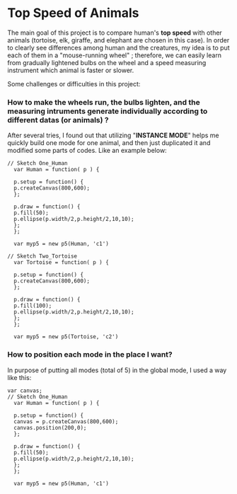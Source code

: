 # Top Speed of Animals
The main goal of this project is to compare human's **top speed** with other animals (tortoise, elk, giraffe, and elephant are chosen in this case). In order to clearly see differences among human and the creatures, my idea is to put each of them in a "mouse-running wheel" ; therefore, we can easily learn from gradually lightened bulbs on the wheel and a speed measuring instrument which animal is faster or slower.


Some challenges or difficulties in this project: 
### How to make the wheels run, the bulbs lighten, and the measuring intruments generate individually according to different datas (or animals) ?
After several tries, I found out that utilizing "**INSTANCE MODE**" helps me quickly build one mode for one animal, and then just duplicated it and modified some parts of codes. Like an example below:

```
// Sketch One_Human
  var Human = function( p ) {

  p.setup = function() {
  p.createCanvas(800,600);
  };

  p.draw = function() {
  p.fill(50);
  p.ellipse(p.width/2,p.height/2,10,10);
  };
  };

  var myp5 = new p5(Human, 'c1')

// Sketch Two_Tortoise
  var Tortoise = function( p ) {

  p.setup = function() {
  p.createCanvas(800,600);
  };

  p.draw = function() {
  p.fill(100);
  p.ellipse(p.width/2,p.height/2,10,10);
  };
  };

  var myp5 = new p5(Tortoise, 'c2')
```

### How to position each mode in the place I want?
In purpose of putting all modes (total of 5) in the global mode, I used a way like this:

```
var canvas;
// Sketch One_Human
  var Human = function( p ) {

  p.setup = function() {
  canvas = p.createCanvas(800,600);
  canvas.position(200,0);
  };

  p.draw = function() {
  p.fill(50);
  p.ellipse(p.width/2,p.height/2,10,10);
  };
  };

  var myp5 = new p5(Human, 'c1')
```

